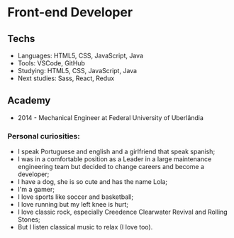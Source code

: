 # Front-end Developer

## Techs
* Languages: HTML5, CSS, JavaScript, Java
* Tools: VSCode, GitHub
* Studying: HTML5, CSS, JavaScript, Java
* Next studies: Sass, React, Redux

## Academy
* 2014 - Mechanical Engineer at Federal University of Uberlândia

### Personal curiosities:
* I speak Portuguese and english and a girlfriend that speak spanish;
* I was in a comfortable position as a Leader in a large maintenance engineering team but decided to change careers and become a developer;
* I have a dog, she is so cute and has the name Lola;
* I'm a gamer;
* I love sports like soccer and basketball;
* I love running but my left knee is hurt;
* I love classic rock, especially Creedence Clearwater Revival and Rolling Stones;
* But I listen classical music to relax (I love too).

